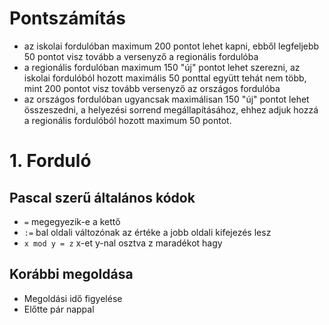 # Pontszámítás
- az iskolai fordulóban maximum 200 pontot lehet kapni, ebből legfeljebb 50 pontot visz tovább a versenyző a regionális fordulóba
- a regionális fordulóban maximum 150 "új" pontot lehet szerezni, az iskolai fordulóból hozott maximális 50 ponttal együtt tehát nem több, mint 200 pontot visz tovább versenyző az országos fordulóba
- az országos fordulóban ugyancsak maximálisan 150 "új" pontot lehet összeszedni, a helyezési sorrend megállapításához, ehhez adjuk hozzá a regionális fordulóból hozott maximum 50 pontot.
# 1. Forduló
## Pascal szerű általános kódok
- `=` megegyezik-e a kettő
- `:=` bal oldali változónak az értéke a jobb oldali kifejezés lesz
- `x mod y = z` x-et y-nal osztva z maradékot hagy
## Korábbi megoldása
- Megoldási idő figyelése
- Előtte pár nappal